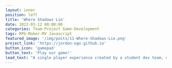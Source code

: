 ```yaml
---
layout: inner
position: left
title: 'Where Shadows Lie'
date: 2022-03-12 00:00:00
categories: Team-Project Game-Development
tags: RPG-Maker-MV Javascript
featured_image: '/img/posts/11-Where-Shadows-Lie.png'
project_link: 'https://jordon-ogo.github.io'
button_icon: 'gamepad'
button_text: 'Play our game!'
lead_text: "A single player experience created by a student dev team, developed in the RPG Maker MV game engine. The game is turn based, where the world is frozen while you are still. When an action occurs, the world progresses one turn. Play the game to find out how a lone fisherman found himself on this island! Custom plugins were created from scratch in Javascript to add the wanted features. This project was done with multiple release deadlines, including a tech demo, beta and gold version."
---
```

